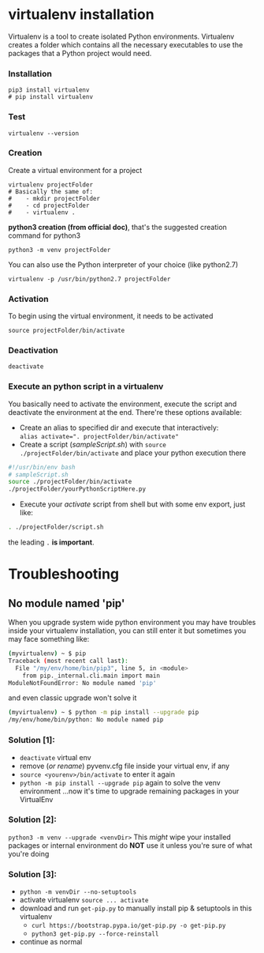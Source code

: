 # virtualenv installation
Virtualenv is a tool to create isolated Python environments. Virtualenv creates a folder which contains
all the necessary executables to use the packages that a Python project would need.
### Installation
```
pip3 install virtualenv
# pip install virtualenv
```
### Test
```
virtualenv --version
```
### Creation
Create a virtual environment for a project
```
virtualenv projectFolder
# Basically the same of:
#    - mkdir projectFolder
#    - cd projectFolder
#    - virtualenv .
```
**python3 creation (from official doc)**, that's the suggested creation command for python3
```
python3 -m venv projectFolder
```
You can also use the Python interpreter of your choice (like python2.7)
```
virtualenv -p /usr/bin/python2.7 projectFolder
```
### Activation
To begin using the virtual environment, it needs to be activated
```
source projectFolder/bin/activate
```
### Deactivation
```
deactivate
```

### Execute an python script in a virtualenv
You basically need to activate the environment, execute the script and deactivate the environment at the end.
There're these options available:
- Create an alias to specified dir and execute that interactively:  
  `alias activate=". projectFolder/bin/activate"`
- Create a script (_sampleScript.sh_) with `source ./projectFolder/bin/activate` and place your python execution there
```sh
#!/usr/bin/env bash
# sampleScript.sh
source ./projectFolder/bin/activate
./projectFolder/yourPythonScriptHere.py
```
- Execute your _activate_ script from shell but with some env export, just like:
```sh
. ./projectFolder/script.sh
```
the leading `.` **is important**.


# Troubleshooting
## No module named 'pip'
When you upgrade system wide python environment you may have troubles inside your virtualenv installation, you can still enter it but sometimes
you may face something like:
```sh
(myvirtualenv) ~ $ pip
Traceback (most recent call last):
  File "/my/env/home/bin/pip3", line 5, in <module>
    from pip._internal.cli.main import main
ModuleNotFoundError: No module named 'pip'
```
and even classic upgrade won't solve it
```sh
(myvirtualenv) ~ $ python -m pip install --upgrade pip
/my/env/home/bin/python: No module named pip
```
### **Solution [1]**:
- `deactivate` virtual env
- remove (_or rename_) pyvenv.cfg file inside your virtual env, if any
- `source <yourenv>/bin/activate` to enter it again
- `python -m pip install --upgrade pip` again to solve the venv environment
...now it's time to upgrade remaining packages in your VirtualEnv
### **Solution [2]**:
`python3 -m venv --upgrade <venvDir>`
This _might_ wipe your installed packages or internal environment do **NOT**
use it unless you're sure of what you're doing
### **Solution [3]**:
- `python -m venvDir --no-setuptools`
- activate virtualenv `source ... activate`
- download and run `get-pip.py` to manually install pip & setuptools in
this virtualenv
    - `curl https://bootstrap.pypa.io/get-pip.py -o get-pip.py`
    - `python3 get-pip.py --force-reinstall`
- continue as normal
